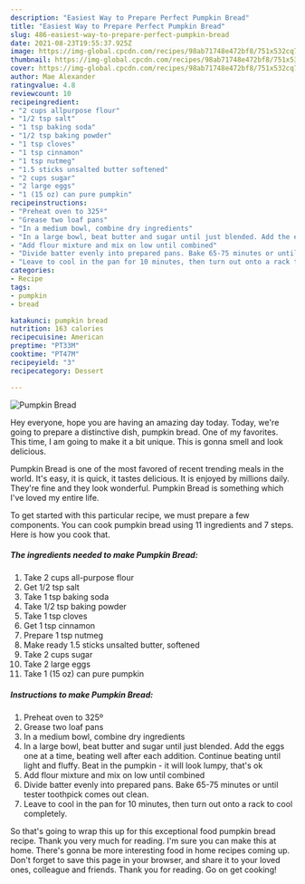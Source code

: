 ```yaml
---
description: "Easiest Way to Prepare Perfect Pumpkin Bread"
title: "Easiest Way to Prepare Perfect Pumpkin Bread"
slug: 486-easiest-way-to-prepare-perfect-pumpkin-bread
date: 2021-08-23T19:55:37.925Z
image: https://img-global.cpcdn.com/recipes/98ab71748e472bf8/751x532cq70/pumpkin-bread-recipe-main-photo.jpg
thumbnail: https://img-global.cpcdn.com/recipes/98ab71748e472bf8/751x532cq70/pumpkin-bread-recipe-main-photo.jpg
cover: https://img-global.cpcdn.com/recipes/98ab71748e472bf8/751x532cq70/pumpkin-bread-recipe-main-photo.jpg
author: Mae Alexander
ratingvalue: 4.8
reviewcount: 10
recipeingredient:
- "2 cups allpurpose flour"
- "1/2 tsp salt"
- "1 tsp baking soda"
- "1/2 tsp baking powder"
- "1 tsp cloves"
- "1 tsp cinnamon"
- "1 tsp nutmeg"
- "1.5 sticks unsalted butter softened"
- "2 cups sugar"
- "2 large eggs"
- "1 (15 oz) can pure pumpkin"
recipeinstructions:
- "Preheat oven to 325º"
- "Grease two loaf pans"
- "In a medium bowl, combine dry ingredients"
- "In a large bowl, beat butter and sugar until just blended. Add the eggs one at a time, beating well after each addition. Continue beating until light and fluffy. Beat in the pumpkin - it will look lumpy, that&#39;s ok"
- "Add flour mixture and mix on low until combined"
- "Divide batter evenly into prepared pans. Bake 65-75 minutes or until tester toothpick comes out clean."
- "Leave to cool in the pan for 10 minutes, then turn out onto a rack to cool completely."
categories:
- Recipe
tags:
- pumpkin
- bread

katakunci: pumpkin bread 
nutrition: 163 calories
recipecuisine: American
preptime: "PT33M"
cooktime: "PT47M"
recipeyield: "3"
recipecategory: Dessert

---
```



![Pumpkin Bread](https://img-global.cpcdn.com/recipes/98ab71748e472bf8/751x532cq70/pumpkin-bread-recipe-main-photo.jpg)

Hey everyone, hope you are having an amazing day today. Today, we're going to prepare a distinctive dish, pumpkin bread. One of my favorites. This time, I am going to make it a bit unique. This is gonna smell and look delicious.

Pumpkin Bread is one of the most favored of recent trending meals in the world. It's easy, it is quick, it tastes delicious. It is enjoyed by millions daily. They're fine and they look wonderful. Pumpkin Bread is something which I've loved my entire life.




To get started with this particular recipe, we must prepare a few components. You can cook pumpkin bread using 11 ingredients and 7 steps. Here is how you cook that.

<!--inarticleads1-->

##### The ingredients needed to make Pumpkin Bread:

1. Take 2 cups all-purpose flour
1. Get 1/2 tsp salt
1. Take 1 tsp baking soda
1. Take 1/2 tsp baking powder
1. Take 1 tsp cloves
1. Get 1 tsp cinnamon
1. Prepare 1 tsp nutmeg
1. Make ready 1.5 sticks unsalted butter, softened
1. Take 2 cups sugar
1. Take 2 large eggs
1. Take 1 (15 oz) can pure pumpkin




<!--inarticleads2-->

##### Instructions to make Pumpkin Bread:

1. Preheat oven to 325º
1. Grease two loaf pans
1. In a medium bowl, combine dry ingredients
1. In a large bowl, beat butter and sugar until just blended. Add the eggs one at a time, beating well after each addition. Continue beating until light and fluffy. Beat in the pumpkin - it will look lumpy, that&#39;s ok
1. Add flour mixture and mix on low until combined
1. Divide batter evenly into prepared pans. Bake 65-75 minutes or until tester toothpick comes out clean.
1. Leave to cool in the pan for 10 minutes, then turn out onto a rack to cool completely.




So that's going to wrap this up for this exceptional food pumpkin bread recipe. Thank you very much for reading. I'm sure you can make this at home. There's gonna be more interesting food in home recipes coming up. Don't forget to save this page in your browser, and share it to your loved ones, colleague and friends. Thank you for reading. Go on get cooking!
